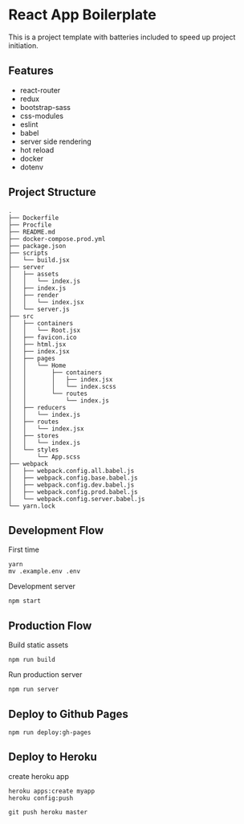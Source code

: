 # React App Boilerplate

This is a project template with batteries included to speed up project initiation.

## Features

*   react-router
*   redux
*   bootstrap-sass
*   css-modules
*   eslint
*   babel
*   server side rendering
*   hot reload
*   docker
*   dotenv

## Project Structure

```
.
├── Dockerfile
├── Procfile
├── README.md
├── docker-compose.prod.yml
├── package.json
├── scripts
│   └── build.jsx
├── server
│   ├── assets
│   │   └── index.js
│   ├── index.js
│   ├── render
│   │   └── index.jsx
│   └── server.js
├── src
│   ├── containers
│   │   └── Root.jsx
│   ├── favicon.ico
│   ├── html.jsx
│   ├── index.jsx
│   ├── pages
│   │   └── Home
│   │       ├── containers
│   │       │   ├── index.jsx
│   │       │   └── index.scss
│   │       └── routes
│   │           └── index.js
│   ├── reducers
│   │   └── index.js
│   ├── routes
│   │   └── index.jsx
│   ├── stores
│   │   └── index.js
│   └── styles
│       └── App.scss
├── webpack
│   ├── webpack.config.all.babel.js
│   ├── webpack.config.base.babel.js
│   ├── webpack.config.dev.babel.js
│   ├── webpack.config.prod.babel.js
│   └── webpack.config.server.babel.js
└── yarn.lock
```

## Development Flow

First time
```
yarn
mv .example.env .env
```

Development server
```
npm start
```

## Production Flow

Build static assets
```
npm run build
```

Run production server
```
npm run server
```

## Deploy to Github Pages

```
npm run deploy:gh-pages
```

## Deploy to Heroku

create heroku app
```
heroku apps:create myapp
heroku config:push
```

```
git push heroku master
```
